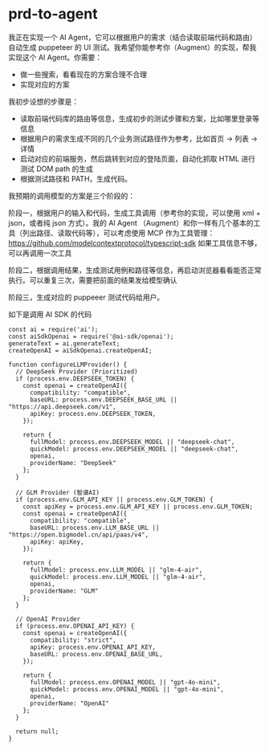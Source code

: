# prd-to-agent

我正在实现一个 AI Agent，它可以根据用户的需求（结合读取前端代码和路由）自动生成 puppeteer 的 UI 测试。我希望你能参考你（Augment）的实现，帮我实现这个 AI Agent。你需要：

- 做一些搜索，看看现在的方案合理不合理
- 实现对应的方案

我初步设想的步骤是：

- 读取前端代码库的路由等信息，生成初步的测试步骤和方案，比如哪里登录等信息
- 根据用户的需求生成不同的几个业务测试路径作为参考，比如首页 -> 列表 -> 详情
- 启动对应的前端服务，然后跳转到对应的登陆页面，自动化抓取 HTML 进行测试 DOM path 的生成
- 根据测试路径和 PATH，生成代码。

我预期的调用模型的方案是三个阶段的：

阶段一，根据用户的输入和代码，生成工具调用（参考你的实现，可以使用 xml + json，或者纯 json 方式）。我的 AI Agent （Augment）和你一样有几个基本的工具（列出路径、读取代码等），可以考虑使用 MCP 作为工具管理：https://github.com/modelcontextprotocol/typescript-sdk
如果工具信息不够，可以再调用一次工具

阶段二，根据调用结果，生成测试用例和路径等信息，再启动浏览器看看能否正常执行。可以重复三次，需要把前面的结果发给模型确认

阶段三，生成对应的 puppeeer 测试代码给用户。


如下是调用 AI SDK 的代码

```
const ai = require('ai');
const aiSdkOpenai = require('@ai-sdk/openai');
generateText = ai.generateText;
createOpenAI = aiSdkOpenai.createOpenAI;

function configureLLMProvider() {
  // DeepSeek Provider (Prioritized)
  if (process.env.DEEPSEEK_TOKEN) {
    const openai = createOpenAI({
      compatibility: "compatible",
      baseURL: process.env.DEEPSEEK_BASE_URL || "https://api.deepseek.com/v1",
      apiKey: process.env.DEEPSEEK_TOKEN,
    });

    return {
      fullModel: process.env.DEEPSEEK_MODEL || "deepseek-chat",
      quickModel: process.env.DEEPSEEK_MODEL || "deepseek-chat",
      openai,
      providerName: "DeepSeek"
    };
  }

  // GLM Provider (智谱AI)
  if (process.env.GLM_API_KEY || process.env.GLM_TOKEN) {
    const apiKey = process.env.GLM_API_KEY || process.env.GLM_TOKEN;
    const openai = createOpenAI({
      compatibility: "compatible",
      baseURL: process.env.LLM_BASE_URL || "https://open.bigmodel.cn/api/paas/v4",
      apiKey: apiKey,
    });

    return {
      fullModel: process.env.LLM_MODEL || "glm-4-air",
      quickModel: process.env.LLM_MODEL || "glm-4-air",
      openai,
      providerName: "GLM"
    };
  }

  // OpenAI Provider
  if (process.env.OPENAI_API_KEY) {
    const openai = createOpenAI({
      compatibility: "strict",
      apiKey: process.env.OPENAI_API_KEY,
      baseURL: process.env.OPENAI_BASE_URL,
    });

    return {
      fullModel: process.env.OPENAI_MODEL || "gpt-4o-mini",
      quickModel: process.env.OPENAI_MODEL || "gpt-4o-mini",
      openai,
      providerName: "OpenAI"
    };
  }

  return null;
}
```
